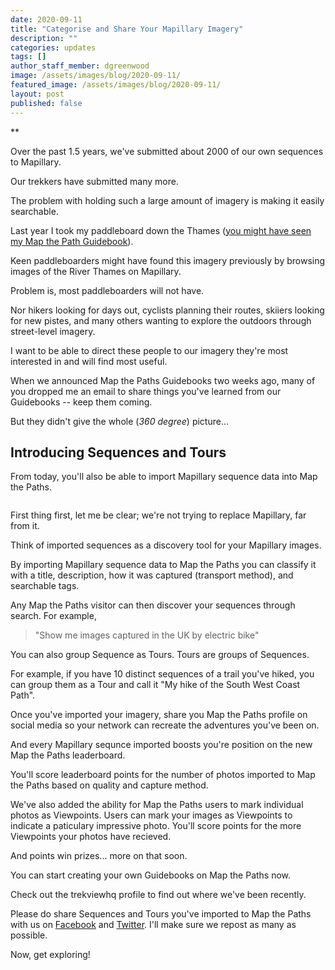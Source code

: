 ```yaml
---
date: 2020-09-11
title: "Categorise and Share Your Mapillary Imagery"
description: ""
categories: updates
tags: []
author_staff_member: dgreenwood
image: /assets/images/blog/2020-09-11/
featured_image: /assets/images/blog/2020-09-11/
layout: post
published: false
---
```


**

Over the past 1.5 years, we've submitted about 2000 of our own sequences to Mapillary.

Our trekkers have submitted many more.

The problem with holding such a large amount of imagery is making it easily searchable.

Last year I took my paddleboard down the Thames ([you might have seen my Map the Path Guidebook](https://www.mapthepaths.com/guidebook/420e3f78-8c6d-4b9e-9c29-0217c8394570/detail/)). 

Keen paddleboarders might have found this imagery previously by browsing images of the River Thames on Mapillary.

Problem is, most paddleboarders will not have.

Nor hikers looking for days out, cyclists planning their routes, skiiers looking for new pistes, and many others wanting to explore the outdoors through street-level imagery.

I want to be able to direct these people to our imagery they're most interested in and will find most useful.

When we announced Map the Paths Guidebooks two weeks ago, many of you dropped me an email to share things you've learned from our Guidebooks -- keep them coming.

But they didn't give the whole (_360 degree_) picture...

## Introducing Sequences and Tours

From today, you'll also be able to import Mapillary sequence data into Map the Paths.

<img class="img-fluid" src="/assets/images/blog/2020-09-11/" alt="" title="" />

First thing first, let me be clear; we're not trying to replace Mapillary, far from it.

Think of imported sequences as a discovery tool for your Mapillary images.

By importing Mapillary sequence data to Map the Paths you can classify it with a title, description, how it was captured (transport method), and searchable tags.

Any Map the Paths visitor can then discover your sequences through search. For example,

> "Show me images captured in the UK by electric bike"

You can also group Sequence as Tours. Tours are groups of Sequences.

For example, if you have 10 distinct sequences of a trail you've hiked, you can group them as a Tour and call it "My hike of the South West Coast Path".

Once you've imported your imagery, share you Map the Paths profile on social media so your network can recreate the adventures you've been on.

And every Mapillary sequnce imported boosts you're position on the new Map the Paths leaderboard.

You'll score leaderboard points for the number of photos imported to Map the Paths based on quality and capture method.

We've also added the ability for Map the Paths users to mark individual photos as Viewpoints. Users can mark your images as Viewpoints to indicate a paticulary impressive photo. You'll score points for the more Viewpoints your photos have recieved.

And points win prizes... more on that soon.

You can start creating your own Guidebooks on Map the Paths now.

Check out the trekviewhq profile to find out where we've been recently.

Please do share Sequences and Tours you've imported to Map the Paths with us on [Facebook](https://www.facebook.com/trekview/) and [Twitter](https://twitter.com/trekview). I'll make sure we repost as many as possible.

Now, get exploring!